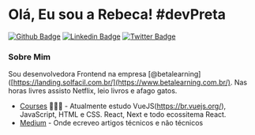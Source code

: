 # Olá, Eu sou a Rebeca! #devPreta

[![Github Badge](https://img.shields.io/badge/-Github-000?style=flat-square&logo=Github&logoColor=white&link=https://https://github.com/becatriz)](https://github.com/becatriz)
[![Linkedin Badge](https://img.shields.io/badge/-LinkedIn-blue?style=flat-square&logo=Linkedin&logoColor=white&link=https://www.linkedin.com/in/rebeca-beatriz-lopes-cruz-b78ab813b/)](https://www.linkedin.com/in/rebeca-beatriz-lopes-cruz-b78ab813b//)
[![Twitter Badge](https://img.shields.io/badge/-Twitter-1ca0f1?style=flat-square&labelColor=1ca0f1&logo=twitter&logoColor=white&link=https://twitter.com/becatriz8)](https://twitter.com/becatriz8)


### Sobre Mim

Sou desenvolvedora Frontend na empresa [@betalearning]([https://landing.solfacil.com.br/](https://www.betalearning.com.br/). Nas horas livres assisto Netflix, leio livros e afago gatos.

- [Courses](https://www.origamid.com/) 👨🏼‍🏫 - Atualmente estudo VueJS(https://br.vuejs.org/), JavaScript, HTML e CSS. React, Next e todo ecossitema React.
- [Medium](https://becatriz7.medium.com/) - Onde ecreveo artigos técnicos e não técnicos


